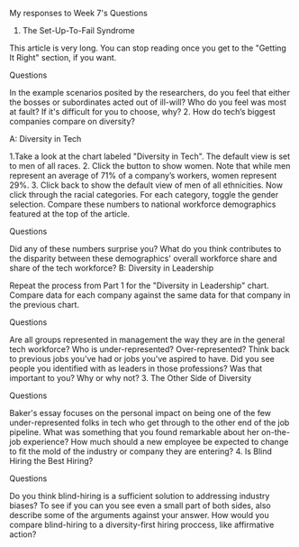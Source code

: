 My responses to Week 7's Questions

1. The Set-Up-To-Fail Syndrome

This article is very long. You can stop reading once you get to the "Getting It Right" section, if you want.

Questions

In the example scenarios posited by the researchers, do you feel that either the bosses or subordinates acted out of ill-will? Who do you feel was most at fault? If it's difficult for you to choose, why?
2. How do tech’s biggest companies compare on diversity?

A: Diversity in Tech

1.Take a look at the chart labeled "Diversity in Tech". The default view is set to men of all races. 2. Click the button to show women. Note that while men represent an average of 71% of a company’s workers, women represent 29%. 3. Click back to show the default view of men of all ethnicities. Now click through the racial categories. For each category, toggle the gender selection. Compare these numbers to national workforce demographics featured at the top of the article.

Questions

Did any of these numbers surprise you? What do you think contributes to the disparity between these demographics' overall workforce share and share of the tech workforce?
B: Diversity in Leadership

Repeat the process from Part 1 for the "Diversity in Leadership" chart. Compare data for each company against the same data for that company in the previous chart.

Questions

Are all groups represented in management the way they are in the general tech workforce? Who is under-represented? Over-represented?
Think back to previous jobs you've had or jobs you've aspired to have. Did you see people you identified with as leaders in those professions? Was that important to you? Why or why not?
3. The Other Side of Diversity

Questions

Baker's essay focuses on the personal impact on being one of the few under-represented folks in tech who get through to the other end of the job pipeline. What was something that you found remarkable about her on-the-job experience?
How much should a new employee be expected to change to fit the mold of the industry or company they are entering?
4. Is Blind Hiring the Best Hiring?

Questions

Do you think blind-hiring is a sufficient solution to addressing industry biases?
To see if you can you see even a small part of both sides, also describe some of the arguments against your answer.
How would you compare blind-hiring to a diversity-first hiring proccess, like affirmative action?
